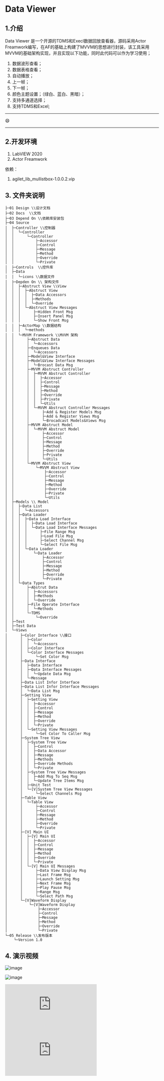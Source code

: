 
# Data Viewer

## 1.介绍
Data Viewer 是一个开源的TDMS和Execl数据回放查看器，源码采用Actor　Freamwork编写，在AF的基础上构建了MVVM的思想进行封装，该工具采用MVVM的基础架构实现，并且实现以下功能，同时此代码可以作为学习使用；
1. 数据波形查看；
2. 数据表格查看；
3. 自动播放；
4. 上一帧；
5. 下一帧；
6. 颜色主题设置；（绿白、蓝白、黑暗）；
7. 支持多通道选择；
8. 支持TDMS和Excel;

---
 :smile: 
 
---

## 2.开发环境

1. LabVIEW 2020
2. Actor Freamwork

依赖：
1. agilet_lib_mullistbox-1.0.0.2.vip

## 3. 文件夹说明
```
├─01 Design \\设计文档
├─02 Docs  \\文档
├─03 Depend On \\依赖库安装包
├─04 Source
│  ├─Controller \\控制器
│  │  └─Controller
│  │      └─Controller
│  │          ├─Accessor
│  │          ├─Control
│  │          ├─Message
│  │          ├─Method
│  │          ├─Override
│  │          └─Private
│  ├─Controls  \\控件库
│  ├─Data
│  │  └─icons \\数据文件
│  ├─Depden On \\ 架构文件
│  │  ├─Abstruct View \\View
│  │  │  ├─Abstruct View
│  │  │  │  ├─Data Accessors
│  │  │  │  ├─Methods
│  │  │  │  └─Override
│  │  │  └─Abstruct View Messages
│  │  │      ├─Hidden Front Msg
│  │  │      ├─Insert Panel Msg
│  │  │      └─Show Front Msg
│  │  ├─ActorMap \\数据结构
│  │  │  └─methods
│  │  └─MVVM Framework \\MVVM 架构 
│  │      ├─Abstruct Data
│  │      │  └─Accessors
│  │      ├─Enqueues Data
│  │      │  └─Accessors
│  │      ├─Model&View Interface
│  │      ├─Model&View Interface Messages
│  │      │  └─Brocast Data Msg
│  │      ├─MVVM Abstruct Controller
│  │      │  ├─MVVM Abstruct Controller
│  │      │  │  ├─Accessor
│  │      │  │  ├─Control
│  │      │  │  ├─Message
│  │      │  │  ├─Method
│  │      │  │  ├─Override
│  │      │  │  ├─Private
│  │      │  │  └─Utils
│  │      │  └─MVVM Abstruct Controller Messages
│  │      │      ├─Add & Register Models Msg
│  │      │      ├─Add & Register Views Msg
│  │      │      └─Brocadcast Models&Views Msg
│  │      ├─MVVM Abstruct Model
│  │      │  └─MVVM Abstruct Model
│  │      │      ├─Accessor
│  │      │      ├─Control
│  │      │      ├─Message
│  │      │      ├─Method
│  │      │      ├─Override
│  │      │      ├─Private
│  │      │      └─Utils
│  │      └─MVVM Abstruct View
│  │          └─MVVM Abstruct View
│  │              ├─Accessor
│  │              ├─Control
│  │              ├─Message
│  │              ├─Method
│  │              ├─Override
│  │              ├─Private
│  │              └─Utils
│  ├─Models \\ Model
│  │  ├─Data List
│  │  │  └─Accessors
│  │  ├─Data Loader
│  │  │  ├─Data Load Interface
│  │  │  │  ├─Data Load Interface
│  │  │  │  └─Data Load Interface Messages
│  │  │  │      ├─File Range Msg
│  │  │  │      ├─Load File Msg
│  │  │  │      ├─Select Channel Msg
│  │  │  │      └─Select File Msg
│  │  │  └─Data Loader
│  │  │      └─Data Loader
│  │  │          ├─Accessor
│  │  │          ├─Control
│  │  │          ├─Message
│  │  │          ├─Method
│  │  │          ├─Override
│  │  │          └─Private
│  │  └─Data Types
│  │      ├─Abstrut Data
│  │      │  ├─Accessors
│  │      │  ├─Methods
│  │      │  └─Override
│  │      ├─File Operate Interface
│  │      │  └─Methods
│  │      └─TDMS
│  │          └─Override
│  ├─Test
│  ├─Test Data
│  └─Views 
│      ├─Color Interface \\接口
│      │  ├─Color
│      │  │  └─Accessors
│      │  ├─Color Interface
│      │  └─Color Interface Messages
│      │      └─Set Color Msg
│      ├─Data Interface
│      │  ├─Data Interface
│      │  ├─Data Interface Messages
│      │  │  └─Update Data Msg
│      │  └─Message
│      ├─Data List Infor Interface
│      ├─Data List Infor Interface Messages
│      │  └─Data List Msg
│      ├─Setting View
│      │  ├─Setting View
│      │  │  ├─Accessor
│      │  │  ├─Control
│      │  │  ├─Message
│      │  │  ├─Method
│      │  │  ├─Override
│      │  │  └─Private
│      │  └─Setting View Messages
│      │      └─Set Color To Caller Msg
│      ├─System Tree View
│      │  ├─System Tree View
│      │  │  ├─Control
│      │  │  ├─Data Accessor
│      │  │  ├─Message
│      │  │  ├─Methods
│      │  │  ├─Override Methods
│      │  │  └─Private
│      │  ├─System Tree View Messages
│      │  │  ├─Add Msg To Seq Msg
│      │  │  └─Update Tree Items Msg
│      │  ├─Unit Test
│      │  └─[V]System Tree View Messages
│      │      └─Select Channels Msg
│      ├─Table View
│      │  └─Table View
│      │      ├─Accessor
│      │      ├─Control
│      │      ├─Message
│      │      ├─Method
│      │      ├─Override
│      │      └─Private
│      ├─[V] Main UI
│      │  ├─[V] Main UI
│      │  │  ├─Accessor
│      │  │  ├─Control
│      │  │  ├─Message
│      │  │  ├─Method
│      │  │  ├─Override
│      │  │  └─Private
│      │  └─[V] Main UI Messages
│      │      ├─Data View Display Msg
│      │      ├─Last Frame Msg
│      │      ├─Launch Setting Msg
│      │      ├─Next Frame Msg
│      │      ├─Play Pause Msg
│      │      ├─Range Msg
│      │      └─Select Path Msg
│      └─[V]Waveform Display
│          └─[V]Waveform Display
│              ├─Accessor
│              ├─Control
│              ├─Message
│              ├─Method
│              ├─Override
│              └─Private
└─05 Release \\发布版本
    └─Version 1.0
```

## 4. 演示视频


![image](https://github.com/ShoutangYang/DataViewer/blob/master/02%20Docs/Data%20View%20Blue.PNG?raw=true)


![image](https://github.com/ShoutangYang/DataViewer/blob/master/02%20Docs/Data%20View%20Green.PNG?raw=true)



<iframe src="https://github.com/ShoutangYang/DataViewer/blob/master/02%20Docs/Data%20Viewer.mp4" scrolling="no" border="0" frameborder="no" framespacing="0" allowfullscreen="true"> 
</iframe>



<iframe src="https://www.bilibili.com/video/BV1q44y1d76B/?share_source=copy_web&vd_source=2facec77856aaa88af1acdb09c60574b" scrolling="no" border="0" frameborder="no" framespacing="0" allowfullscreen="true"></iframe>

